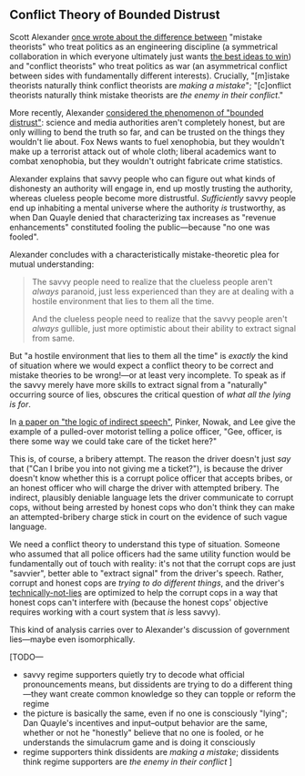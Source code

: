 ## Conflict Theory of Bounded Distrust

Scott Alexander [once wrote about the difference between](https://slatestarcodex.com/2018/01/24/conflict-vs-mistake/) "mistake theorists" who treat politics as an engineering discipline (a symmetrical collaboration in which everyone ultimately just wants [the best ideas to win](https://slatestarcodex.com/2017/03/24/guided-by-the-beauty-of-our-weapons/)) and "conflict theorists" who treat politics as war (an asymmetrical conflict between sides with fundamentally different interests). Crucially, "[m]istake theorists naturally think conflict theorists are _making a mistake_"; "[c]onflict theorists naturally think mistake theorists are _the enemy in their conflict_."

More recently, Alexander [considered the phenomenon of "bounded distrust"](https://astralcodexten.substack.com/p/bounded-distrust): science and media authorities aren't completely honest, but are only willing to bend the truth so far, and can be trusted on the things they wouldn't lie about. Fox News wants to fuel xenophobia, but they wouldn't make up a terrorist attack out of whole cloth; liberal academics want to combat xenophobia, but they wouldn't outright fabricate crime statistics.

Alexander explains that savvy people who can figure out what kinds of dishonesty an authority will engage in, end up mostly trusting the authority, whereas clueless people become more distrustful. _Sufficiently_ savvy people end up inhabiting a mental universe where the authority _is_ trustworthy, as when Dan Quayle denied that characterizing tax increases as "revenue enhancements" constituted fooling the public—because "no one was fooled".

Alexander concludes with a characteristically mistake-theoretic plea for mutual understanding:

> The savvy people need to realize that the clueless people aren't _always_ paranoid, just less experienced than they are at dealing with a hostile environment that lies to them all the time.
>
> And the clueless people need to realize that the savvy people aren't _always_ gullible, just more optimistic about their ability to extract signal from same.

But "a hostile environment that lies to them all the time" is _exactly_ the kind of situation where we would expect a conflict theory to be correct and mistake theories to be wrong!—or at least very incomplete. To speak as if the savvy merely have more skills to extract signal from a "naturally" occurring source of lies, obscures the critical question of _what all the lying is for_.

In [a paper on "the logic of indirect speech"](https://www.pnas.org/content/105/3/833), Pinker, Nowak, and Lee give the example of a pulled-over motorist telling a police officer, "Gee, officer, is there some way we could take care of the ticket here?"

This is, of course, a bribery attempt. The reason the driver doesn't just _say_ that ("Can I bribe you into not giving me a ticket?"), is because the driver doesn't know whether this is a corrupt police officer that accepts bribes, or an honest officer who will charge the driver with attempted bribery. The indirect, plausibly deniable language lets the driver communicate to corrupt cops, without being arrested by honest cops who don't think they can make an attempted-bribery charge stick in court on the evidence of such vague language.

We need a conflict theory to understand this type of situation. Someone who assumed that all police officers had the same utility function would be fundamentally out of touch with reality: it's not that the corrupt cops are just "savvier", better able to "extract signal" from the driver's speech. Rather, corrupt and honest cops are _trying to do different things_, and the driver's [technically-not-lies](https://www.lesswrong.com/posts/MN4NRkMw7ggt9587K/firming-up-not-lying-around-its-edge-cases-is-less-broadly) are optimized to help the corrupt cops in a way that honest cops can't interfere with (because the honest cops' objective requires working with a court system that _is_ less savvy).

This kind of analysis carries over to Alexander's discussion of government lies—maybe even isomorphically.

[TODO—
 * savvy regime supporters quietly try to decode what official pronouncements means, but dissidents are trying to do a different thing—they want create common knowledge so they can topple or reform the regime
 * the picture is basically the same, even if no one is consciously "lying"; Dan Quayle's incentives and input–output behavior are the same, whether or not he "honestly" believe that no one is fooled, or he understands the simulacrum game and is doing it consciously
  * regime supporters think dissidents are _making a mistake_; dissidents think regime supporters are _the enemy in their conflict_
]
